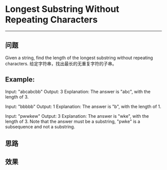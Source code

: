 # Longest Substring Without Repeating Characters
***
## 问题
Given a string, find the length of the longest substring without repeating characters.
给定字符串，找出最长的无重复字符的子串。
## Example:
Input: "abcabcbb"
Output: 3 
Explanation: The answer is "abc", with the length of 3. 

Input: "bbbbb"
Output: 1
Explanation: The answer is "b", with the length of 1.

Input: "pwwkew"
Output: 3
Explanation: The answer is "wke", with the length of 3. 
             Note that the answer must be a substring, "pwke" is a subsequence and not a substring.
## 思路


## 效果